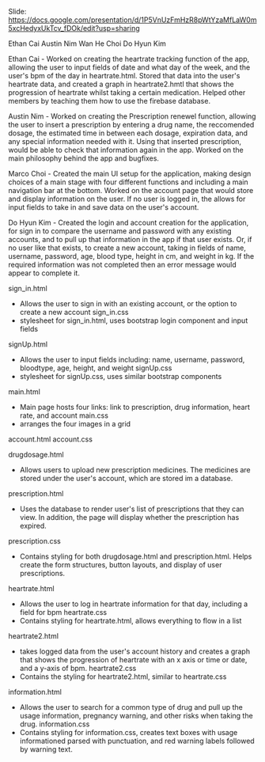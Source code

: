 Slide:
https://docs.google.com/presentation/d/1P5VnUzFmHzR8pWtYzaMfLaW0m5xcHedyxUkTcv_fDOk/edit?usp=sharing

Ethan Cai
Austin Nim
Wan He Choi
Do Hyun Kim

Ethan Cai -
Worked on creating the heartrate tracking function of the app, allowing the user to input fields of date and what day of the week, 
and the user's bpm of the day in heartrate.html. Stored that data into the user's heartrate data, and created a graph in heartrate2.hmtl
that shows the progression of heartrate whilst taking a certain medication. Helped other members by teaching them how to use the firebase 
database.

Austin Nim - 
Worked on creating the Prescription renewel function, allowing the user to insert a prescription
by entering a drug name, the reccomended dosage, the estimated time in between each dosage, expiration data,
and any special information needed with it. Using that inserted prescription, would be able to check that 
information again in the app. Worked on the main philosophy behind the app and bugfixes.

Marco Choi - 
Created the main UI setup for the application, making design choices of a main stage with four different 
functions and including a main navigation bar at the bottom. Worked on the account page that would store 
and display information on the user. If no user is logged in, the allows for input fields to take in and save data on the user's account.

Do Hyun Kim - 
Created the login and account creation for the application, for sign in to compare the username and password
with any existing accounts, and to pull up that information in the app if that user exists. Or, if no user
like that exists, to create a new account, taking in fields of name, username, password, age, blood type, 
height in cm, and weight in kg. If the required information was not completed then an error message would
appear to complete it.


sign_in.html
- Allows the user to sign in with an existing account, or the option to create a new account
sign_in.css
- stylesheet for sign_in.html, uses bootstrap login component and input fields

signUp.html
- Allows the user to input fields including: name, username, password, bloodtype, age, height, and weight
signUp.css
- stylesheet for signUp.css, uses similar bootstrap components

main.html
- Main page hosts four links: link to prescription, drug information, heart rate, and account
main.css
- arranges the four images in a grid 

account.html
account.css

drugdosage.html
- Allows users to upload new prescription medicines. The medicines are stored under the user's account, which are stored im a database. 

prescription.html
- Uses the database to render user's list of prescriptions that they can view. In addition, the page will display whether the prescription has expired. 

prescription.css
- Contains styling for both drugdosage.html and prescription.html. Helps create the form structures, button layouts, and display of user prescriptions. 

heartrate.html
 - Allows the user to log in heartrate information for that day, including a field for bpm 
heartrate.css
 - Contains styling for heartrate.html, allows everything to flow in a list 
 
heartrate2.html
 - takes logged data from the user's account history and creates a graph that shows the progression of heartrate with an x axis or time or date, and a y-axis of bpm.
heartrate2.css
 - Contains the styling for heartrate2.html, similar to heartrate.css

information.html
 - Allows the user to search for a common type of drug and pull up the usage information, pregnancy warning, and other risks when taking the drug.
information.css
 - Contains styling for information.css, creates text boxes with usage informationed parsed with punctuation, and red warning labels followed by warning text.



